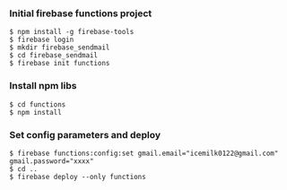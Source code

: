 ### Initial firebase functions project

``$ npm install -g firebase-tools``  
``$ firebase login``  
``$ mkdir firebase_sendmail``  
``$ cd firebase_sendmail``  
``$ firebase init functions``  

### Install npm libs
``$ cd functions``  
``$ npm install``  

### Set config parameters and deploy
``$ firebase functions:config:set gmail.email="icemilk0122@gmail.com" gmail.password="xxxx"``  
``$ cd ..``  
``$ firebase deploy --only functions``  

